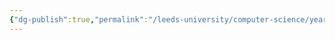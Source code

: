 ```yaml
---
{"dg-publish":true,"permalink":"/leeds-university/computer-science/year-1/computer-processors/computer-processors/","tags":["Mandatory-Module"]}
---
```


